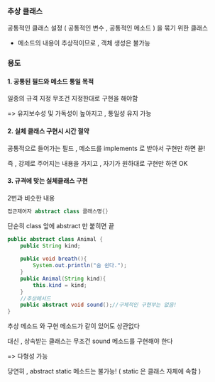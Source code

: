 
### 추상 클래스

공통적인 클래스 설정 ( 공통적인 변수 , 공통적인 메소드 ) 을 묶기 위한 클래스

- 메소드의 내용이 추상적이므로 , 객체 생성은 불가능

### 용도

#### 1. 공통된 필드와 메소드 통일 목적

일종의 규격 지정
무조건 지정한대로 구현을 해야함

=> 유지보수성 및 가독성이 높아지고 , 통일성 유지 가능

#### 2. 실체 클래스 구현시 시간 절약

공통적으로 들어가는 필드 , 메소드를 implements 로 받아서 구현만 하면 끝!

즉 , 강제로 주어지는 내용을 가지고 , 자기가 원하대로 구현만 하면 OK

#### 3. 규격에 맞는 실체클래스 구현

2번과 비슷한 내용

```java
접근제어자 abstract class 클래스명{}
```

단순히 class 앞에 abstract 만 붙히면 끝

```java
public abstract class Animal {
	public String kind;
	
	public void breath(){
		System.out.println("숨 쉰다.");
	}
	public Animal(String kind){
		this.kind = kind;
	}
	//추상메서드
	public abstract void sound();//구체적인 구현부는 없음!
}
```

추상 메소드 와 구현 메소드가 같이 있어도 상관없다

대신 , 상속받는 클래스는 무조건 sound 메소드를 구현해야 한다

=> 다형성 가능

당연히 , abstract static 메소드는 불가능!
( static 은 클래스 자체에 속함 )

